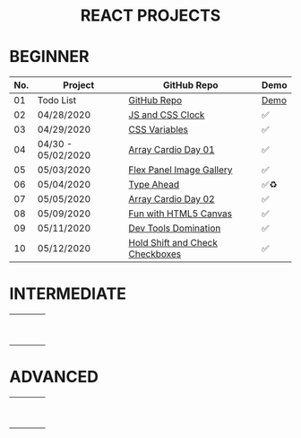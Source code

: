 <h1 align=center> REACT PROJECTS </h1>

# BEGINNER

No. | Project        | GitHub Repo            | Demo
--|-----------|------------------------|---
01|Todo List | [GitHub Repo](https://github.com/cenacrharsh/todo-list-react-app) | [Demo](https://cenacrharsh.github.io/todo-list-react-app/)
02|04/28/2020 |[JS and CSS Clock](challenge-files/02%20-%20JS%20and%20CSS%20Clock/) | ✅
03|04/29/2020 |[CSS Variables](challenge-files/03%20-%20CSS%20Variables/) | ✅
04|04/30 - 05/02/2020 |[Array Cardio Day 01](challenge-files/04%20-%20Array%20Cardio%20Day%201/) | ✅
05|05/03/2020 |[Flex Panel Image Gallery](challenge-files/05%20-%20Flex%20Panel%20Gallery/) | ✅
06|05/04/2020 |[Type Ahead](challenge-files/06%20-%20Type%20Ahead/) | ✅♻
07|05/05/2020 |[Array Cardio Day 02](challenge-files/04%20-%20Array%20Cardio%20Day%201/) | ✅
08|05/09/2020 |[Fun with HTML5 Canvas](challenge-files/08%20-%20Fun%20with%20HTML5%20Canvas/) | ✅
09|05/11/2020 |[Dev Tools Domination](challenge-files/09%20-%20Dev%20Tools%20Domination/) | ✅
10|05/12/2020 |[Hold Shift and Check Checkboxes](challenge-files/10%20-%20Hold%20Shift%20and%20Check%20Checkboxes/) | ✅

# INTERMEDIATE

|   	|   	|   	|   	|
|:-:	|---	|---	|---	|
|   	|   	|   	|   	|
|   	|   	|   	|   	|
|   	|   	|   	|   	|
|   	|   	|   	|   	|
|   	|   	|   	|   	|
|   	|   	|   	|   	|
|   	|   	|   	|   	|
|   	|   	|   	|   	|
|   	|   	|   	|   	|

# ADVANCED

|   	|   	|   	|   	|
|:-:	|---	|---	|---	|
|   	|   	|   	|   	|
|   	|   	|   	|   	|
|   	|   	|   	|   	|
|   	|   	|   	|   	|
|   	|   	|   	|   	|
|   	|   	|   	|   	|
|   	|   	|   	|   	|
|   	|   	|   	|   	|
|   	|   	|   	|   	|
